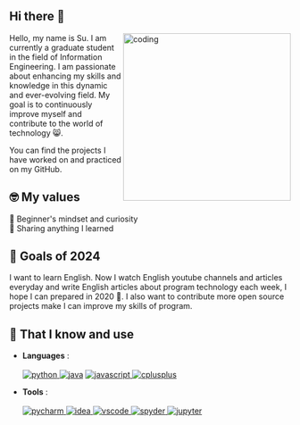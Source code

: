 ## Hi there 👋

<img align="right" alt="coding" width="300" src="https://media.tenor.com/I3RjM4xQO0kAAAAi/monitors-typing.gif">

Hello, my name is Su. I am currently a graduate student in the field of Information Engineering. I am passionate about enhancing my skills and knowledge in this dynamic and ever-evolving field. My goal is to continuously improve myself and contribute to the world of technology 😸.

You can find the projects I have worked on and practiced on my GitHub.

## 🤓 My values
🍏 Beginner's mindset and curiosity<br>
🙌 Sharing anything I learned<br>

## 🔭 Goals of 2024

I want to learn English. Now I watch English youtube channels and articles everyday and write English articles about program technology each week, I hope I can prepared in 2020 💪. I also want to contribute more open source projects make I can improve my skills of program.

## 🧠 That I know and use
- **Languages** : <br/><br/>
<a href="https://www.python.org" target="_blank"> <img src="https://img.shields.io/badge/python-3670A0?style=for-the-badge&logo=python&logoColor=ffdd54" alt="python" /> </a>
<a href="https://www.java.com/en/" target="_blank"> <img src="https://img.shields.io/badge/java-%23ED8B00.svg?style=for-the-badge&logo=openjdk&logoColor=white"  alt="java" /></a> </a>
<a href="https://developer.mozilla.org/en-US/docs/Web/JavaScript" target="_blank"> <img src="https://img.shields.io/badge/javascript-%23323330.svg?style=for-the-badge&logo=javascript&logoColor=%23F7DF1E" alt="javascript" /> </a>
<a href="https://isocpp.org/" target="_blank"> <img src="https://img.shields.io/badge/C++-00599C?style=for-the-badge&logo=c%2B%2B&logoColor=white" alt="cplusplus" /> </a>

- **Tools** : <br/><br/>
<a href="https://www.jetbrains.com/pycharm/" target="_blank"><img src="https://img.shields.io/badge/pycharm-143?style=for-the-badge&logo=pycharm&logoColor=black&color=black&labelColor=green" alt="pycharm" /> </a>
<a href="https://www.jetbrains.com/idea/" target="_blank"><img src="https://img.shields.io/badge/IntelliJIDEA-000000.svg?style=for-the-badge&logo=intellij-idea&logoColor=white" alt="idea" /> </a>
<a href="https://code.visualstudio.com/" target="_blank"><img src="https://img.shields.io/badge/VSCode-007ACC?style=for-the-badge&logo=visual-studio-code&logoColor=white" alt="vscode" /> </a>
<a href="https://www.spyder-ide.org/" target="_blank"><img src="https://img.shields.io/badge/Spyder-3776AB?style=for-the-badge&logo=spyder-ide&logoColor=white" alt="spyder" /> </a>
<a href="https://jupyter.org/" target="_blank"><img src="https://img.shields.io/badge/Jupyter-F37626?style=for-the-badge&logo=jupyter&logoColor=white" alt="jupyter" /> </a>
  




